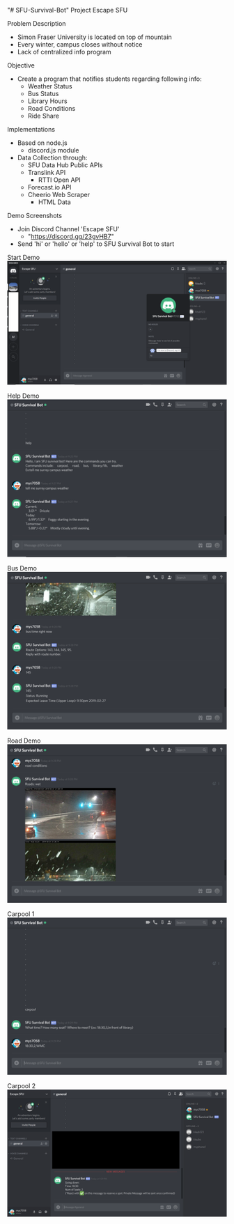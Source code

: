 "# SFU-Survival-Bot"
Project Escape SFU


Problem Description
  - Simon Fraser University is located on top of mountain
  - Every winter, campus closes without notice
  - Lack of centralized info program

Objective
  - Create a program that notifies students regarding following info:
    - Weather Status
    - Bus Status
    - Library Hours
    - Road Conditions
    - Ride Share

Implementations
  - Based on node.js
    - discord.js module
  - Data Collection through:
    - SFU Data Hub Public APIs
    - Translink API
      - RTTI Open API
    - Forecast.io API
    - Cheerio Web Scraper
      - HTML Data

Demo Screenshots
  - Join Discord Channel 'Escape SFU'
    - "https://discord.gg/23gvHB7"
  - Send 'hi' or 'hello' or 'help' to SFU Survival Bot to start

Start Demo
![alt text](https://github.com/jsa214/SFU-Survival-Bot/blob/master/Start.png)

Help Demo
![alt text](https://github.com/jsa214/SFU-Survival-Bot/blob/master/help.png)

Bus Demo
![alt text](https://github.com/jsa214/SFU-Survival-Bot/blob/master/bus.png)

Road Demo
![alt text](https://github.com/jsa214/SFU-Survival-Bot/blob/master/road.png)

Carpool 1
![alt text](https://github.com/jsa214/SFU-Survival-Bot/blob/master/carpool1.png)

 Carpool 2
![alt text](https://github.com/jsa214/SFU-Survival-Bot/blob/master/carpool2.png)

